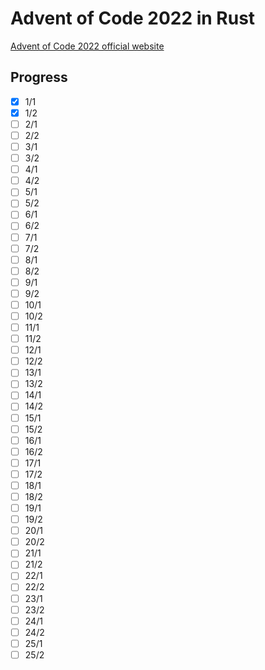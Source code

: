 # Advent of Code 2022 in Rust

[Advent of Code 2022 official website](https://adventofcode.com/2022)

## Progress

- [x] 1/1 
- [x] 1/2 
- [ ] 2/1 
- [ ] 2/2 
- [ ] 3/1 
- [ ] 3/2 
- [ ] 4/1 
- [ ] 4/2 
- [ ] 5/1 
- [ ] 5/2 
- [ ] 6/1 
- [ ] 6/2 
- [ ] 7/1 
- [ ] 7/2 
- [ ] 8/1 
- [ ] 8/2 
- [ ] 9/1 
- [ ] 9/2 
- [ ] 10/1 
- [ ] 10/2 
- [ ] 11/1 
- [ ] 11/2 
- [ ] 12/1 
- [ ] 12/2 
- [ ] 13/1 
- [ ] 13/2 
- [ ] 14/1 
- [ ] 14/2 
- [ ] 15/1 
- [ ] 15/2 
- [ ] 16/1 
- [ ] 16/2 
- [ ] 17/1 
- [ ] 17/2 
- [ ] 18/1 
- [ ] 18/2 
- [ ] 19/1 
- [ ] 19/2 
- [ ] 20/1 
- [ ] 20/2 
- [ ] 21/1 
- [ ] 21/2 
- [ ] 22/1 
- [ ] 22/2 
- [ ] 23/1 
- [ ] 23/2 
- [ ] 24/1 
- [ ] 24/2 
- [ ] 25/1 
- [ ] 25/2 
